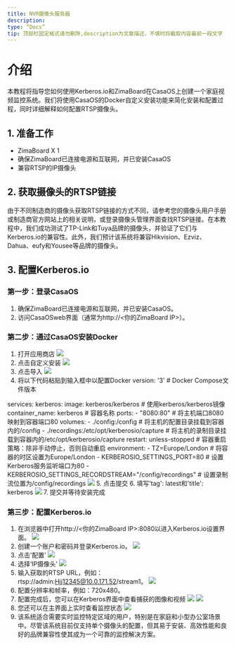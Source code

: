 ```yaml
---
title: NVR摄像头服务器
description:
type: “Docs”
tip: 顶部栏固定格式请勿删除,description为文章描述，不填时将截取内容最前一段文字
---
```

# 介绍
本教程将指导您如何使用Kerberos.io和ZimaBoard在CasaOS上创建一个家庭视频监控系统。我们将使用CasaOS的Docker自定义安装功能来简化安装和配置过程，同时详细解释如何配置RTSP摄像头。
## 1. 准备工作
- ZimaBoard X 1
- 确保ZimaBoard已连接电源和互联网，并已安装CasaOS
- 兼容RTSP的IP摄像头
## 2. 获取摄像头的RTSP链接
由于不同制造商的摄像头获取RTSP链接的方式不同，请参考您的摄像头用户手册或制造商官方网站上的相关说明，或登录摄像头管理界面查找RTSP链接。在本教程中，我们成功测试了TP-Link和Tuya品牌的摄像头，并验证了它们与Kerberos.io的兼容性。此外，我们预计该系统将兼容Hikvision、Ezviz、Dahua、eufy和Yousee等品牌的摄像头。
## 3. 配置Kerberos.io
### 第一步：登录CasaOS
1. 确保ZimaBoard已连接电源和互联网，并已安装CasaOS。
2. 访问CasaOSweb界面（通常为http://<你的ZimaBoard IP>）。
### 第二步：通过CasaOS安装Docker
1. 打开应用商店
![](https://manage.icewhale.io/api/static/docs/1727083688403_image.png)
2. 点击自定义安装
![](https://manage.icewhale.io/api/static/docs/1727083742110_image.png)
3. 点击导入
![](https://manage.icewhale.io/api/static/docs/1727083761139_image.png)
4. 将以下代码粘贴到输入框中以配置Docker
version: '3'  # Docker Compose文件版本

services:
  kerberos:
    image: kerberos/kerberos  # 使用kerberos/kerberos镜像
    container_name: kerberos  # 容器名称
    ports:
      - "8080:80"  # 将主机端口8080映射到容器端口80
    volumes:
      - ./config:/config  # 将主机的配置目录挂载到容器内的/config
      - ./recordings:/etc/opt/kerberosio/capture  # 将主机的录制目录挂载到容器内的/etc/opt/kerberosio/capture
    restart: unless-stopped  # 容器重启策略：除非手动停止，否则自动重启
    environment:
      - TZ=Europe/London  # 将容器的时区设置为Europe/London
      - KERBEROSIO_SETTINGS_PORT=80  # 设置Kerberos服务监听端口为80
      - KERBEROSIO_SETTINGS_RECORDSTREAM="/config/recordings"  # 设置录制流位置为/config/recordings
![](https://manage.icewhale.io/api/static/docs/1727083935343_image.png)
5. 点击提交
6. 填写'tag': latest和'title': kerberos
![](https://manage.icewhale.io/api/static/docs/1727083963029_image.png)
7. 提交并等待安装完成
### 第三步：配置Kerberos.io
1. 在浏览器中打开http://<你的ZimaBoard IP>:8080以进入Kerberos.io设置界面。
![](https://manage.icewhale.io/api/static/docs/1727084036342_image.png)
2. 创建一个账户和密码并登录Kerberos.io。
![](https://manage.icewhale.io/api/static/docs/1727084057212_image.png)
3. 点击'配置'
![](https://manage.icewhale.io/api/static/docs/1727084077776_image.png)
4. 选择‘IP摄像头’
![](https://manage.icewhale.io/api/static/docs/1727084096179_image.png)
5. 输入获取的RTSP URL，例如：rtsp://admin:Hjj12345@10.0.171.52/stream1。
![](https://manage.icewhale.io/api/static/docs/1727084126856_image.png)
6. 配置分辨率和帧率，例如：720x480。
7. 配置完成后，您可以在Kerberos界面中查看捕获的图像和视频
![](https://manage.icewhale.io/api/static/docs/1727084148176_image.png)
![](https://manage.icewhale.io/api/static/docs/1727084153287_image.png)
8. 您还可以在主界面上实时查看监控状态
![](https://manage.icewhale.io/api/static/docs/1727084172190_image.png)
9. 该系统适合需要实时监控特定区域的用户，特别是在家庭和小型办公室场景中。尽管该系统目前仅支持单个摄像头的配置，但其易于安装、高效性能和良好的品牌兼容性使其成为一个可靠的监控解决方案。